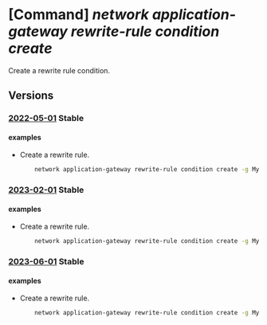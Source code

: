 # [Command] _network application-gateway rewrite-rule condition create_

Create a rewrite rule condition.

## Versions

### [2022-05-01](/Resources/mgmt-plane/L3N1YnNjcmlwdGlvbnMve30vcmVzb3VyY2Vncm91cHMve30vcHJvdmlkZXJzL21pY3Jvc29mdC5uZXR3b3JrL2FwcGxpY2F0aW9uZ2F0ZXdheXMve30=/2022-05-01.xml) **Stable**

<!-- mgmt-plane /subscriptions/{}/resourcegroups/{}/providers/microsoft.network/applicationgateways/{} 2022-05-01 properties.rewriteRuleSets[].properties.rewriteRules[].conditions[] -->

#### examples

- Create a rewrite rule.
    ```bash
        network application-gateway rewrite-rule condition create -g MyResourceGroup --gateway-name MyGateway --rule-set-name MyRuleSet --rule-name MyRule --variable MyVariable --pattern "^Bearer" --ignore-case false --negate
    ```

### [2023-02-01](/Resources/mgmt-plane/L3N1YnNjcmlwdGlvbnMve30vcmVzb3VyY2Vncm91cHMve30vcHJvdmlkZXJzL21pY3Jvc29mdC5uZXR3b3JrL2FwcGxpY2F0aW9uZ2F0ZXdheXMve30=/2023-02-01.xml) **Stable**

<!-- mgmt-plane /subscriptions/{}/resourcegroups/{}/providers/microsoft.network/applicationgateways/{} 2023-02-01 properties.rewriteRuleSets[].properties.rewriteRules[].conditions[] -->

#### examples

- Create a rewrite rule.
    ```bash
        network application-gateway rewrite-rule condition create -g MyResourceGroup --gateway-name MyGateway --rule-set-name MyRuleSet --rule-name MyRule --variable MyVariable --pattern "^Bearer" --ignore-case false --negate
    ```

### [2023-06-01](/Resources/mgmt-plane/L3N1YnNjcmlwdGlvbnMve30vcmVzb3VyY2Vncm91cHMve30vcHJvdmlkZXJzL21pY3Jvc29mdC5uZXR3b3JrL2FwcGxpY2F0aW9uZ2F0ZXdheXMve30=/2023-06-01.xml) **Stable**

<!-- mgmt-plane /subscriptions/{}/resourcegroups/{}/providers/microsoft.network/applicationgateways/{} 2023-06-01 properties.rewriteRuleSets[].properties.rewriteRules[].conditions[] -->

#### examples

- Create a rewrite rule.
    ```bash
        network application-gateway rewrite-rule condition create -g MyResourceGroup --gateway-name MyGateway --rule-set-name MyRuleSet --rule-name MyRule --variable MyVariable --pattern "^Bearer" --ignore-case false --negate
    ```
